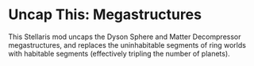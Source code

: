 # Uncap This: Megastructures
This Stellaris mod uncaps the Dyson Sphere and Matter Decompressor megastructures, and replaces the uninhabitable segments of ring worlds with habitable segments (effectively tripling the number of planets).